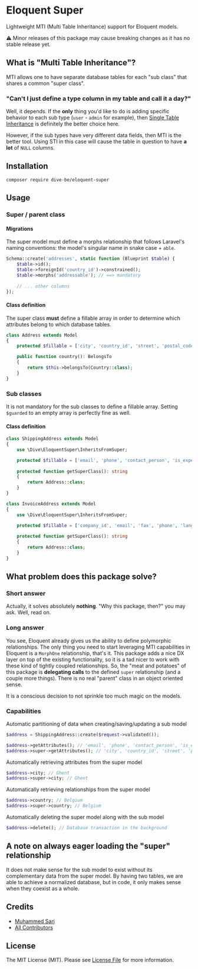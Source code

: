 # Eloquent Super
Lightweight MTI (Multi Table Inheritance) support for Eloquent models.

⚠️ Minor releases of this package may cause breaking changes as it has no stable release yet.

## What is "Multi Table Inheritance"?

MTI allows one to have separate database tables for each "sub class" that shares a common "super class".

### "Can't I just define a type column in my table and call it a day?"

Well, it depends. If the **only** thing you'd like to do is adding specific behavior to each sub type (`user` - `admin` for example), then [Single Table Inheritance](https://github.com/calebporzio/parental) is definitely the better choice here. 

However, if the sub types have very different data fields, then MTI is the better tool. Using STI in this case will cause the table in question to have **a lot** of `NULL` columns.

## Installation

```shell
composer require dive-be/eloquent-super
```

## Usage

### Super / parent class

#### Migrations

The super model must define a morphs relationship that follows Laravel's naming conventions: the model's singular name in snake case + `able`.

```php
Schema::create('addresses', static function (Blueprint $table) {
    $table->id();
    $table->foreignId('country_id')->constrained();
    $table->morphs('addressable'); // ==> mandatory
    
    // ... other columns
});
```

#### Class definition

The super class **must** define a fillable array in order to determine which attributes belong to which database tables.

```php
class Address extends Model
{
    protected $fillable = ['city', 'country_id', 'street', 'postal_code'];

    public function country(): BelongsTo
    {
        return $this->belongsTo(Country::class);
    }
}
```

### Sub classes

It is not mandatory for the sub classes to define a fillable array. Setting `$guarded` to an empty array is perfectly fine as well.

#### Class definition

```php
class ShippingAddress extends Model
{
    use \Dive\EloquentSuper\InheritsFromSuper;

    protected $fillable = ['email', 'phone', 'contact_person', 'is_expedited', 'courier'];
    
    protected function getSuperClass(): string
    {
        return Address::class;
    }
}
```

```php
class InvoiceAddress extends Model
{
    use \Dive\EloquentSuper\InheritsFromSuper;

    protected $fillable = ['company_id', 'email', 'fax', 'phone', 'language'];
    
    protected function getSuperClass(): string
    {
        return Address::class;
    }
}
```

## What problem does this package solve?

### Short answer

Actually, it solves absolutely **nothing**. "Why this package, then?" you may ask. Well, read on.

### Long answer

You see, Eloquent already gives us the ability to define polymorphic relationships. The only thing you need to start leveraging MTI capabilities in Eloquent is a `MorphOne` relationship, that's it. This package adds a nice DX layer on top of the existing functionality, so it is a tad nicer to work with these kind of tightly coupled relationships. So, the "meat and potatoes" of this package is **delegating calls** to the defined `super` relationship (and a couple more things). There is no real "parent" class in an object oriented sense.

It is a conscious decision to not sprinkle too much magic on the models.

### Capabilities

Automatic partitioning of data when creating/saving/updating a sub model

```php
$address = ShippingAddress::create($request->validated());

$address->getAttributes(); // 'email', 'phone', 'contact_person', 'is_expedited', 'courier'
$address->super->getAttributes(); // 'city', 'country_id', 'street', 'postal_code'
```

Automatically retrieving attributes from the super model

```php
$address->city; // Ghent
$address->super->city; // Ghent
```

Automatically retrieving relationships from the super model

```php
$address->country; // Belgium
$address->super->country; // Belgium
```

Automatically deleting the super model along with the sub model

```php
$address->delete(); // Database transaction in the background
```

## A note on always eager loading the "super" relationship

It does not make sense for the sub model to exist without its complementary data from the super model. By having two tables, we are able to achieve a normalized database, but in code, it only makes sense when they coexist as a whole. 

## Credits

- [Muhammed Sari](https://github.com/mabdullahsari)
- [All Contributors](../../contributors)

## License

The MIT License (MIT). Please see [License File](LICENSE.md) for more information.

